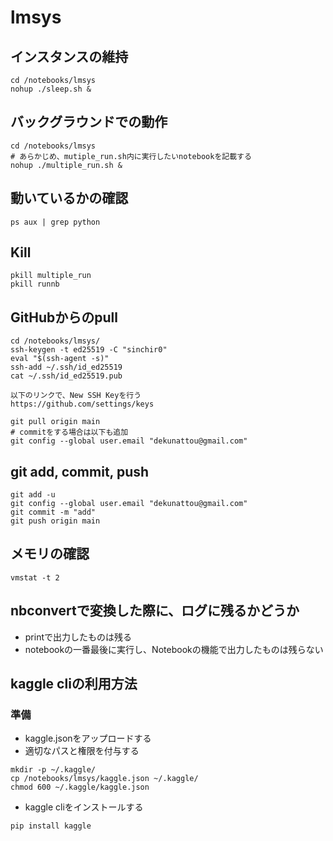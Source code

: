 # lmsys

## インスタンスの維持
```
cd /notebooks/lmsys
nohup ./sleep.sh &
```

## バックグラウンドでの動作
```
cd /notebooks/lmsys
# あらかじめ、mutiple_run.sh内に実行したいnotebookを記載する
nohup ./multiple_run.sh &
```

## 動いているかの確認
```
ps aux | grep python
```

## Kill
```
pkill multiple_run
pkill runnb
```

## GitHubからのpull
```
cd /notebooks/lmsys/
ssh-keygen -t ed25519 -C "sinchir0"
eval "$(ssh-agent -s)"
ssh-add ~/.ssh/id_ed25519
cat ~/.ssh/id_ed25519.pub
```

```
以下のリンクで、New SSH Keyを行う
https://github.com/settings/keys
```

```
git pull origin main
# commitをする場合は以下も追加
git config --global user.email "dekunattou@gmail.com"
```

## git add, commit, push

```
git add -u
git config --global user.email "dekunattou@gmail.com"
git commit -m "add"
git push origin main
```

## メモリの確認
```
vmstat -t 2
```

## nbconvertで変換した際に、ログに残るかどうか
- printで出力したものは残る
- notebookの一番最後に実行し、Notebookの機能で出力したものは残らない

## kaggle cliの利用方法

### 準備
- kaggle.jsonをアップロードする
- 適切なパスと権限を付与する
```
mkdir -p ~/.kaggle/
cp /notebooks/lmsys/kaggle.json ~/.kaggle/
chmod 600 ~/.kaggle/kaggle.json
```

- kaggle cliをインストールする
```
pip install kaggle
```
